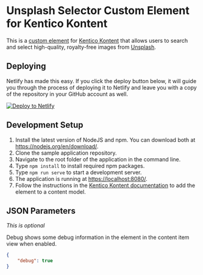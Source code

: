 # Unsplash Selector Custom Element for Kentico Kontent

This is a [custom element](https://docs.kontent.ai/tutorials/develop-apps/integrate/integrating-your-own-content-editing-features) for [Kentico Kontent](https://kontent.ai) that allows users to search and select high-quality, royalty-free images from [Unsplash](https://unsplash.com/).

## Deploying

Netlify has made this easy. If you click the deploy button below, it will guide you through the process of deploying it to Netlify and leave you with a copy of the repository in your GitHub account as well.

[![Deploy to Netlify](https://www.netlify.com/img/deploy/button.svg)](https://app.netlify.com/start/deploy?repository=https://github.com/ChristopherJennings/kontent-custom-element-unsplash-selector)

## Development Setup

1. Install the latest version of NodeJS and npm. You can download both at <https://nodejs.org/en/download/>.
1. Clone the sample application repository.
1. Navigate to the root folder of the application in the command line.
1. Type `npm install` to install required npm packages.
1. Type `npm run serve` to start a development server.
1. The application is running at <https://localhost:8080/>.
1. Follow the instructions in the [Kentico Kontent documentation](https://docs.kontent.ai/tutorials/develop-apps/integrate/integrating-your-own-content-editing-features#a-3--displaying-a-custom-element-in-kentico-kontent) to add the element to a content model.

## JSON Parameters

*This is optional*

Debug shows some debug information in the element in the content item view when enabled.

```Json
{
    "debug": true
}
```
